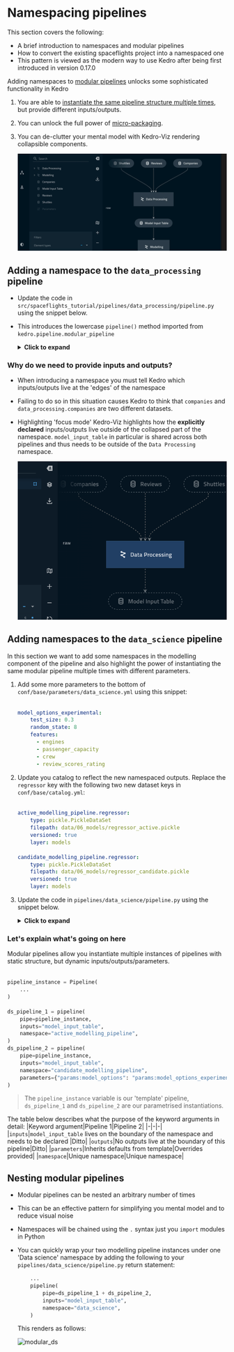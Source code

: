 # Namespacing pipelines

This section covers the following:

* A brief introduction to namespaces and modular pipelines
* How to convert the existing spaceflights project into a namespaced one
* This pattern is viewed as the modern way to use Kedro after being first introduced in version 0.17.0

Adding namespaces to [modular pipelines](https://kedro.readthedocs.io/en/stable/06_nodes_and_pipelines/03_modular_pipelines.html#modular-pipelines) unlocks some sophisticated functionality in Kedro

1. You are able to [instantiate the same pipeline structure multiple times](https://kedro.readthedocs.io/en/stable/06_nodes_and_pipelines/03_modular_pipelines.html#how-to-use-a-modular-pipeline-twice), but provide different inputs/outputs.
2. You can unlock the full power of [micro-packaging](https://kedro.readthedocs.io/en/stable/06_nodes_and_pipelines/03_modular_pipelines.html#how-to-share-a-modular-pipeline).
3. You can de-clutter your mental model with Kedro-Viz rendering collapsible components.

    ![collapsible](../meta/images/collapsible.gif)

## Adding a namespace to the  `data_processing` pipeline

* Update the code in `src/spaceflights_tutorial/pipelines/data_processing/pipeline.py` using the snippet below.
* This introduces the lowercase `pipeline()` method imported from `kedro.pipeline.modular_pipeline`

    <details>
    <summary><b>Click to expand</b></summary>

    ```python
    from kedro.pipeline import Pipeline, node
    from kedro.pipeline.modular_pipeline import pipeline

    from spaceflights_tutorial.pipelines.data_processing.nodes import (
        preprocess_companies,
        preprocess_shuttles,
        create_model_input_table,
    )

    def create_pipeline(**kwargs):
        pipeline_instance = Pipeline(
            [
                node(
                    func=preprocess_companies,
                    inputs="companies",
                    outputs="preprocessed_companies",
                    name="preprocess_companies_node",
                ),
                node(
                    func=preprocess_shuttles,
                    inputs="shuttles",
                    outputs="preprocessed_shuttles",
                    name="preprocess_shuttles_node",
                ),
                node(
                    func=create_model_input_table,
                    inputs={
                        "companies": "preprocessed_companies",
                        "shuttles": "preprocessed_shuttles",
                        "reviews": "reviews",
                    },
                    outputs="model_input_table",
                    name="create_model_input_table_node",
                ),
            ]
        )
        namespaced_pipeline = pipeline(
            pipe=pipeline_instance,
            namespace="Data Processing",
            inputs=["companies", "shuttles", "reviews"],
            outputs="model_input_table",
        )
        return namespaced_pipeline
    ```

    </details>

### Why do we need to provide inputs and outputs?

* When introducing a namespace you must tell Kedro which inputs/outputs live at the 'edges' of the namespace
* Failing to do so in this situation causes Kedro to think that `companies` and `data_processing.companies` are two different datasets.
* Highlighting 'focus mode' Kedro-Viz highlights how the **explicitly declared** inputs/outputs live outside of the collapsed part of the namespace. `model_input_table` in particular is shared across both pipelines and thus needs to be outside of the `Data Processing` namespace.

    ![focus](../meta/images/focus_mode.png)

## Adding namespaces to the  `data_science` pipeline

In this section we want to add some namespaces in the modelling component of the pipeline and also highlight the power of instantiating the same modular pipeline multiple times with different parameters.

1. Add some more parameters to the bottom of `conf/base/parameters/data_science.yml` using this snippet:

    ```yaml

    model_options_experimental:
        test_size: 0.3
        random_state: 8
        features:
          - engines
          - passenger_capacity
          - crew
          - review_scores_rating

    ```

2. Update you catalog to reflect the new namespaced outputs. Replace the `regressor` key with the following two new dataset keys in `conf/base/catalog.yml`:

    ```yaml

    active_modelling_pipeline.regressor:
        type: pickle.PickleDataSet
        filepath: data/06_models/regressor_active.pickle
        versioned: true
        layer: models

    candidate_modelling_pipeline.regressor:
        type: pickle.PickleDataSet
        filepath: data/06_models/regressor_candidate.pickle
        versioned: true
        layer: models

3. Update the code in `pipelines/data_science/pipeline.py` using the snippet below.

    <details>
    <summary><b>Click to expand</b></summary>

    ```python
    from kedro.pipeline import Pipeline, node
    from kedro.pipeline.modular_pipeline import pipeline

    from .nodes import evaluate_model, split_data, train_model


    def create_pipeline(**kwargs):
        pipeline_instance = Pipeline(
            [
                node(
                    func=split_data,
                    inputs=["model_input_table", "params:model_options"],
                    outputs=["X_train", "X_test", "y_train", "y_test"],
                    name="split_data_node",
                ),
                node(
                    func=train_model,
                    inputs=["X_train", "y_train"],
                    outputs="regressor",
                    name="train_model_node",
                ),
                node(
                    func=evaluate_model,
                    inputs=["regressor", "X_test", "y_test"],
                    outputs=None,
                    name="evaluate_model_node",
                ),
            ]
        )
        ds_pipeline_1 = pipeline(
            pipe=pipeline_instance,
            inputs="model_input_table",
            namespace="active_modelling_pipeline",
        )
        ds_pipeline_2 = pipeline(
            pipe=pipeline_instance,
            inputs="model_input_table",
            namespace="candidate_modelling_pipeline",
            parameters={"params:model_options": "params:model_options_experimental"},
        )

        return ds_pipeline_1 + ds_pipeline_2
    ```

    </details>

### Let's explain what's going on here

Modular pipelines allow you instantiate multiple instances of pipelines with static structure, but dynamic inputs/outputs/parameters.

```python

pipeline_instance = Pipeline(
    ...
)

ds_pipeline_1 = pipeline(
    pipe=pipeline_instance,
    inputs="model_input_table",
    namespace="active_modelling_pipeline",
)
ds_pipeline_2 = pipeline(
    pipe=pipeline_instance,
    inputs="model_input_table",
    namespace="candidate_modelling_pipeline",
    parameters={"params:model_options": "params:model_options_experimental"},
)
```

> The `pipeline_instance` variable is our 'template' pipeline, `ds_pipeline_1` and `ds_pipeline_2` are our parametrised instantiations.

The table below describes what the purpose of the keyword arguments in detail:
|Keyword argument|Pipeline 1|Pipeline 2|
|-|-|-|
|`inputs`|`model_input_table` lives on the boundary of the namespace and needs to be declared |Ditto|
|`outputs`|No outputs live at the boundary of this pipeline|Ditto|
|`parameters`|Inherits defaults from template|Overrides provided|
|`namespace`|Unique namespace|Unique namespace|

## Nesting modular pipelines

* Modular pipelines can be nested an arbitrary number of times
* This can be an effective pattern for simplifying you mental model and to reduce visual noise
* Namespaces will be chained using the `.` syntax just you `import` modules in Python
* You can quickly wrap your two modelling pipeline instances under one 'Data science' namespace by adding the following to your `pipelines/data_science/pipeline.py` return statement:

    ```python
        ...
        pipeline(
            pipe=ds_pipeline_1 + ds_pipeline_2,
            inputs="model_input_table",
            namespace="data_science",
        )


    ```

    This renders as follows:

    ![modular_ds](../meta/images/modular_ds.gif)
